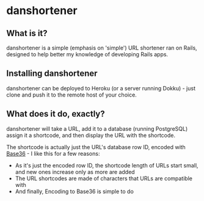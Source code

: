 # danshortener

## What is it? 
danshortener is a simple (emphasis on 'simple') URL shortener ran on Rails, designed to help better my knowledge of developing Rails apps.

## Installing danshortener
danshortener can be deployed to Heroku (or a server running Dokku) - just clone and push it to the remote host of your choice.

## What does it do, exactly?
danshortener will take a URL, add it to a database (running PostgreSQL) assign it a shortcode, and then display the URL with the shortcode.

The shortcode is actually just the URL's database row ID, encoded with [Base36](http://en.wikipedia.org/wiki/Base36) - I like this for a few reasons:

- As it's just the encoded row ID, the shortcode length of URLs start small, and new ones increase only as more are added
- The URL shortcodes are made of characters that URLs are compatible with
- And finally, Encoding to Base36 is simple to do


